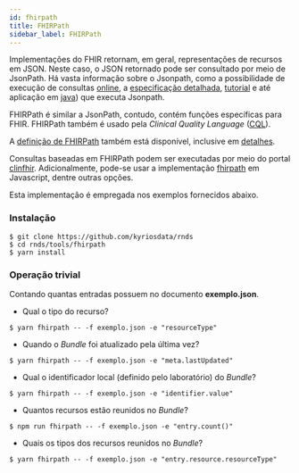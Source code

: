 ```yaml
---
id: fhirpath
title: FHIRPath
sidebar_label: FHIRPath
---
```


Implementações do FHIR retornam, em geral, representações de recursos em JSON. Neste caso, o JSON retornado pode ser consultado por meio de JsonPath. Há vasta informação sobre o Jsonpath, como a possibilidade de execução de consultas [online](https://jsonpath.com/), a [especificação detalhada](https://goessner.net/articles/JsonPath/), [tutorial](https://www.baeldung.com/guide-to-jayway-jsonpath) e até aplicação em [java](https://github.com/json-path/JsonPath)) que executa Jsonpath.

FHIRPath é similar a JsonPath, contudo, contém funções específicas para FHIR. FHIRPath também é usado pela _Clinical Quality Language_ ([CQL](https://cql.hl7.org/index.html)).

A [definição de FHIRPath](http://hl7.org/fhirpath/) também está disponível, inclusive em [detalhes](https://github.com/HL7/FHIRPath/blob/master/spec/index.adoc). 

Consultas baseadas em FHIRPath podem ser executadas por meio do portal [clinfhir](http://clinfhir.com). Adicionalmente, pode-se usar a implementação [fhirpath](https://github.com/HL7/fhirpath.js) em Javascript, dentre outras opções.

Esta implementação é empregada nos exemplos fornecidos abaixo.

### Instalação

```shell
$ git clone https://github.com/kyriosdata/rnds
$ cd rnds/tools/fhirpath
$ yarn install
```

### Operação trivial

Contando quantas entradas possuem no documento **exemplo.json**.

- Qual o tipo do recurso?

```shell
$ yarn fhirpath -- -f exemplo.json -e "resourceType"
```

- Quando o _Bundle_ foi atualizado pela última vez?

```shell
$ yarn fhirpath -- -f exemplo.json -e "meta.lastUpdated"
```

- Qual o identificador local (definido pelo laboratório) do _Bundle_?

```shell
$ yarn fhirpath -- -f exemplo.json -e "identifier.value"
```

- Quantos recursos estão reunidos no _Bundle_?

```shell
$ npm run fhirpath -- -f exemplo.json -e "entry.count()"
```

- Quais os tipos dos recursos reunidos no _Bundle_?

```shell
$ yarn fhirpath -- -f exemplo.json -e "entry.resource.resourceType"
```
